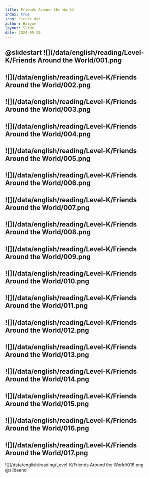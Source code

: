 ```yaml
---
title: Friends Around the World
index: true
icon: circle-dot
author: Haiyue
layout: Slide
date: 2024-09-20
---
```

 
@slidestart
![](/data/english/reading/Level-K/Friends Around the World/001.png
---
![](/data/english/reading/Level-K/Friends Around the World/002.png
---
![](/data/english/reading/Level-K/Friends Around the World/003.png
---
![](/data/english/reading/Level-K/Friends Around the World/004.png
---
![](/data/english/reading/Level-K/Friends Around the World/005.png
---
![](/data/english/reading/Level-K/Friends Around the World/006.png
---
![](/data/english/reading/Level-K/Friends Around the World/007.png
---
![](/data/english/reading/Level-K/Friends Around the World/008.png
---
![](/data/english/reading/Level-K/Friends Around the World/009.png
---
![](/data/english/reading/Level-K/Friends Around the World/010.png
---
![](/data/english/reading/Level-K/Friends Around the World/011.png
---
![](/data/english/reading/Level-K/Friends Around the World/012.png
---
![](/data/english/reading/Level-K/Friends Around the World/013.png
---
![](/data/english/reading/Level-K/Friends Around the World/014.png
---
![](/data/english/reading/Level-K/Friends Around the World/015.png
---
![](/data/english/reading/Level-K/Friends Around the World/016.png
---
![](/data/english/reading/Level-K/Friends Around the World/017.png
---
![](/data/english/reading/Level-K/Friends Around the World/018.png
@slideend